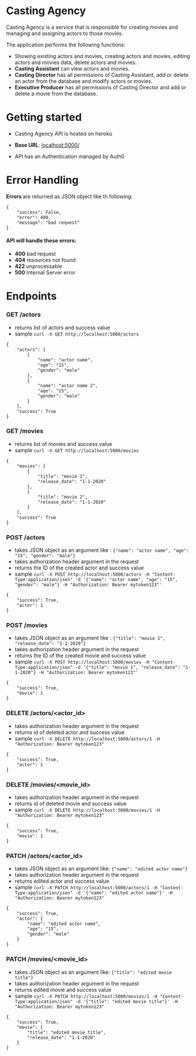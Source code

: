 # Casting Agency

Casting Agency is a service that is responsible for creating movies and managing and assigning actors to those movies.

The application performs the following functions:
- Showing existing actors and movies, creating actors and movies, editing actors and movies data, delete actors and movies.
- **Casting Assistant** can view actors and movies.
- **Casting Director** has all permissions of Casting Assistant, add or delete an actor from the database and modify actors or movies.
- **Executive Producer** has all permissions of Casting Director and add or delete a movie from the database.

# Getting started

- Casting Agency API is hosted on heroku
- **Base URL**: [localhost:5000/](http://localhost:5000/)

- API has an Authentication managed by Auth0

# Error Handling

**Errors** are returned as JSON object like th following:

```
{
    "success": False,
    "error": 400,
    "message": "bad request"
}
```
#### API will handle these errors:
- **400** bad request
- **404** resources not found
- **422** unprocessable
- **500** Internal Server error

# Endpoints

### GET /actors

- returns list of actors and success value
- sample `curl -X GET http://localhost:5000/actors`

```
{
    "actors": [
        {
            "name": "actor name",
            "age": "15",
            "gender": "male"
        }, 
        {
            "name": "actor name 2",
            "age": "15",
            "gender": "male"
        }
    ], 
    "success": True
}
```


### GET /movies
- returns list of movies and success value
- sample `curl -X GET http://localhost:5000/movies`

```
{
    "movies": [
        {
            "title": "movie 1",
            "release_date": "1-1-2020"
        }, 
        {
            "title": "movie 2",
            "release_date": "1-1-2020"
        }
    ], 
    "success": True
}
```


### POST /actors
- takes JSON object as an argument like : `{"name": "actor name", "age": "15", "gender": "male"}`
- takes authorization header argument in the request
- returns the ID of the created actor and success value
- sample `curl -X POST http://localhost:5000/actors -H "Content-Type:application/json" -d '{"name": "actor name", "age": "15", "gender": "male"} -H "Authorization: Bearer mytoken123"'`

```
{
    "success": True,
    "actor": 1
}
```



### POST /movies
- takes JSON object as an argument like : `{"title": "movie 1", "release_date": "1-1-2020"}`
- takes authorization header argument in the request
- returns the ID of the created movie and success value
- sample `curl -X POST http://localhost:5000/movies -H "Content-Type:application/json" -d '{"title": "movie 1", "release_date": "1-1-2020"} -H "Authorization: Bearer mytoken123"'`

```
{
    "success": True,
    "movie": 1
}
```


### DELETE /actors/<actor_id>
- takes authorization header argument in the request
- returns id of deleted actor and success value
- sample `curl -X DELETE http://localhost:5000/actors/1 -H "Authorization: Bearer mytoken123"`

```
{
    "success": True,
    "actor": 1
}
```


### DELETE /movies/<movie_id>
- takes authorization header argument in the request
- returns id of deleted movie and success value
- sample `curl -X DELETE http://localhost:5000/movies/1 -H "Authorization: Bearer mytoken123"`

```
{
    "success": True,
    "movie": 1
}
```


### PATCH /actors/<actor_id>
- takes JSON object as an argument like: `{"name": "edited actor name"}`
- takes authorization header argument in the request
- returns edited actor and success value
- sample `curl -X PATCH http://localhost:5000/actors/1 -H "Content-Type:application/json" -d '{"name": "edited actor name"}' -H "Authorization: Bearer mytoken123"`

```
{
    "success": True,
    "actor": {
        "name": "edited actor name",
        "age": "15",
        "gender": "male"
    }
}
```


### PATCH /movies/<movie_id>
- takes JSON object as an argument like: `{"title": "edited movie title"}`
- takes authorization header argument in the request
- returns edited movie and success value
- sample `curl -X PATCH http://localhost:5000/movies/1 -H "Content-Type:application/json" -d '{"title": "edited movie title"}' -H "Authorization: Bearer mytoken123"`

```
{
    "success": True,
    "movie": {
        "title": "edited movie title",
        "release_date": "1-1-2020"
    }
}
```
